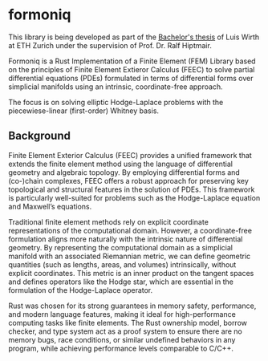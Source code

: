 # formoniq

This library is being developed as part of the
[Bachelor's thesis](https://github.com/luiswirth/bsc-thesis)
of Luis Wirth at ETH Zurich under the supervision of Prof. Dr. Ralf Hiptmair.

Formoniq is a Rust Implementation of a Finite Element (FEM) Library based on
the principles of Finite Element Extieror Calculus (FEEC) to solve partial
differential equations (PDEs) formulated in terms of differential forms over
simplicial manifolds using an intrinsic, coordinate-free approach.

The focus is on solving elliptic Hodge-Laplace problems with the
piecewiese-linear (first-order) Whitney basis.

## Background

Finite Element Exterior Calculus (FEEC) provides a unified framework that
extends the finite element method using the language of differential geometry
and algebraic topology. By employing differential forms and (co-)chain
complexes, FEEC offers a robust approach for preserving key topological and
structural features in the solution of PDEs. This framework is particularly
well-suited for problems such as the Hodge-Laplace equation and Maxwell’s
equations.

Traditional finite element methods rely on explicit coordinate representations
of the computational domain. However, a coordinate-free formulation aligns more
naturally with the intrinsic nature of differential geometry. By representing
the computational domain as a simplicial manifold with an associated Riemannian
metric, we can define geometric quantities (such as lengths, areas, and volumes)
intrinsically, without explicit coordinates. This metric is an inner product
on the tangent spaces and defines operators like the Hodge star, which are
essential in the formulation of the Hodge-Laplace operator.

Rust was chosen for its strong guarantees in memory safety, performance, and
modern language features, making it ideal for high-performance computing tasks
like finite elements. The Rust ownership model, borrow checker, and type system
act as a proof system to ensure there are no memory bugs, race conditions, or
similar undefined behaviors in any program, while achieving performance levels
comparable to C/C++.
